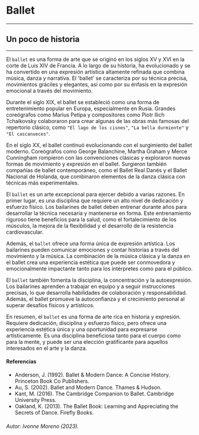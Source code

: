 # Ballet
***

## Un poco de historia

***

El `ballet` es una forma de arte que se originó en los siglos XV y XVI en la corte de Luis XIV de Francia. A lo largo de su historia, ha evolucionado y se ha convertido en una expresión artística altamente refinada que combina música, danza y narrativa. El 'ballet' se caracteriza por su técnica precisa, movimientos gráciles y elegantes, así como por su énfasis en la expresión emocional a través del movimiento.

Durante el siglo XIX, el ballet se estableció como una forma de entretenimiento popular en Europa, especialmente en Rusia. Grandes coreógrafos como Marius Petipa y compositores como Piotr Ilich Tchaikovsky colaboraron para crear algunas de las obras más famosas del repertorio clásico, como `"El lago de los cisnes"`, `"La bella durmiente"` y `"El cascanueces"`.

En el siglo XX, el ballet continuó evolucionando con el surgimiento del ballet moderno. Coreógrafos como George Balanchine, Martha Graham y Merce Cunningham rompieron con las convenciones clásicas y exploraron nuevas formas de movimiento y expresión en el ballet. Surgieron también compañías de ballet contemporáneo, como el Ballet Real Danés y el Ballet Nacional de Holanda, que combinaron elementos de la danza clásica con técnicas más experimentales.

El `ballet` es un arte excepcional para ejercer debido a varias razones. En primer lugar, es una disciplina que requiere un alto nivel de dedicación y esfuerzo físico. Los bailarines de ballet deben entrenar durante años para desarrollar la técnica necesaria y mantenerse en forma. Este entrenamiento riguroso tiene beneficios para la salud, como el fortalecimiento de los músculos, la mejora de la flexibilidad y el desarrollo de la resistencia cardiovascular.

Además, el `ballet` ofrece una forma única de expresión artística. Los bailarines pueden comunicar emociones y contar historias a través del movimiento y la música. La combinación de la música clásica y la danza en el ballet crea una experiencia estética que puede ser conmovedora y emocionalmente impactante tanto para los intérpretes como para el público.

El `ballet` también fomenta la disciplina, la concentración y la autoexpresión. Los bailarines aprenden a trabajar en equipo y a seguir instrucciones precisas, lo que desarrolla habilidades de colaboración y responsabilidad. Además, el ballet promueve la autoconfianza y el crecimiento personal al superar desafíos físicos y artísticos.

En resumen, el `ballet` es una forma de arte rica en historia y expresión. Requiere dedicación, disciplina y esfuerzo físico, pero ofrece una experiencia estética única y una oportunidad para expresarse artísticamente. Es una disciplina beneficiosa tanto para el cuerpo como para la mente, y puede ser una elección gratificante para aquellos interesados en el arte y la danza.

#### Referencias

* Anderson, J. (1992). Ballet & Modern Dance: A Concise History. Princeton Book Co Publishers.
* Au, S. (2002). Ballet and Modern Dance. Thames & Hudson.
* Kant, M. (2016). The Cambridge Companion to Ballet. Cambridge University Press.
* Oakland, K. (2013). The Ballet Book: Learning and Appreciating the Secrets of Dance. Firefly Books.

###### Autor: Ivonne Moreno (2023).
